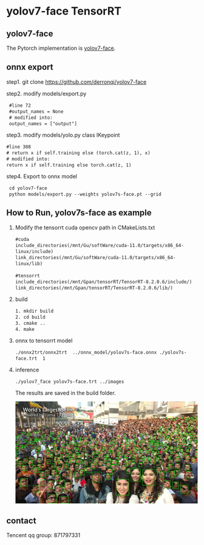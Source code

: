 # yolov7-face TensorRT

## yolov7-face

  The Pytorch implementation is [yolov7-face](https://github.com/derronqi/yolov7-face).

## **onnx export**

  step1.  git clone  https://github.com/derronqi/yolov7-face

  step2.  modify models/export.py

```
 #line 72
 #output_names = None
 # modified into:
 output_names = ["output"]
```

   step3.  modify models/yolo.py   class  IKeypoint

```
#line 308
# return x if self.training else (torch.cat(z, 1), x)
# modified into:
return x if self.training else torch.cat(z, 1)
```

  step4. Export to onnx model

```
 cd yolov7-face
 python models/export.py --weights yolov7s-face.pt --grid 
```

## How to Run, yolov7s-face  as example

1. Modify the tensorrt cuda opencv path in CMakeLists.txt

   ```
   #cuda 
   include_directories(/mnt/Gu/softWare/cuda-11.0/targets/x86_64-linux/include)
   link_directories(/mnt/Gu/softWare/cuda-11.0/targets/x86_64-linux/lib)

   #tensorrt 
   include_directories(/mnt/Gpan/tensorRT/TensorRT-8.2.0.6/include/)
   link_directories(/mnt/Gpan/tensorRT/TensorRT-8.2.0.6/lib/)
   ```
2. build

   ```
   1. mkdir build
   2. cd build
   3. cmake ..
   4. make

   ```
3. onnx  to tensorrt model

   ```
   ./onnx2trt/onnx2trt  ../onnx_model/yolov7s-face.onnx ./yolov7s-face.trt  1

   ```
4. inference

   ```
   ./yolov7_face yolov7s-face.trt ../images
   ```

   The results are saved in the build folder.

   ![image](result/test.jpg)

## contact

Tencent qq group:  871797331
